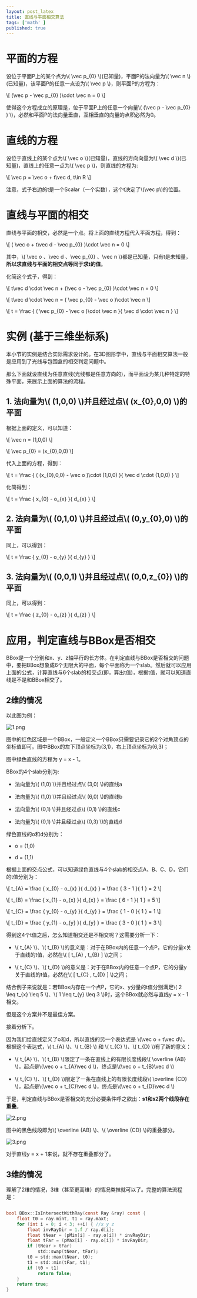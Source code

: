 ```yaml
---
layout: post_latex
title: 直线与平面相交算法
tags: ['math' ]
published: true
---
```



<!--more-->

# 平面的方程

设位于平面P上的某个点为\\( \\vec p\_\{0\} \\)(已知量)，平面P的法向量为\\( \\vec n \\)(已知量)，该平面P的任意一点设为\\( \\vec p \\)，则平面P的方程为：

\\[ (\\vec p -  \\vec p\_\{0\} )\\cdot \\vec n = 0 \\]

使得这个方程成立的原理是，位于平面P上的任意一个向量\\( (\\vec p -  \\vec p\_\{0\} ) \\)，必然和平面P的法向量垂直，互相垂直的向量的点积必然为0。

# 直线的方程

设位于直线上的某个点为\\( \\vec o \\)(已知量)，直线的方向向量为\\( \\vec d \\)(已知量)，直线上的任意一点为\\( \\vec p \\)，则直线的方程为:

\\[ \\vec p = \\vec o + t\\vec d, t\\in R \\]

注意，式子右边的t是一个Scalar（一个实数），这个t决定了\\(\\vec p\\)的位置。

# 直线与平面的相交

直线与平面的相交，必然是一个点。将上面的直线方程代入平面方程，得到：

\\[ ( \\vec o + t\\vec d -  \\vec p\_\{0\} )\\cdot \\vec n = 0  \\]

其中，\\( \\vec o 、\\vec d 、\\vec p\_\{0\} 、\\vec n \\)都是已知量，只有t是未知量，**所以求直线与平面的相交点等同于求t的值**。

化简这个式子，得到：

\\[ t\\vec d \\cdot \\vec n + (\\vec o -  \\vec p\_\{0\} )\\cdot \\vec n = 0  \\]


\\[ t\\vec d \\cdot \\vec n = ( \\vec p\_\{0\} - \\vec o )\\cdot \\vec n  \\]


\\[ t = \\frac \{ ( \\vec p\_\{0\} - \\vec o )\\cdot \\vec n \}\{ \\vec d \\cdot \\vec n \}  \\]

# 实例 (基于三维坐标系)

本小节的实例是结合实际需求设计的。在3D图形学中，直线与平面相交算法一般是应用到了光线与包围盒的相交判定问题中。

那么下面就设直线为任意直线(光线都是任意方向的)，而平面设为某几种特定的特殊平面，来展示上面的算法的流程。

## 1. 法向量为\\( (1,0,0) \\)并且经过点\\( (x\_\{0\},0,0) \\)的平面

根据上面的定义，可以知道：

\\[ \\vec n =  (1,0,0)  \\]

\\[ \\vec p\_\{0\} =  (x\_\{0\},0,0)  \\]

代入上面的方程，得到：


\\[ t = \\frac \{ ( (x\_\{0\},0,0) - \\vec o )\\cdot (1,0,0) \}\{ \\vec d \\cdot (1,0,0) \}  \\]

化简得到：

\\[ t = \\frac \{ x\_\{0\} -  o\_\{x\} \}\{ d\_\{x\} \}  \\]

## 2. 法向量为\\( (0,1,0) \\)并且经过点\\( (0,y\_\{0\},0) \\)的平面

同上，可以得到：

\\[ t = \\frac \{ y\_\{0\} -  o\_\{y\} \}\{ d\_\{y\} \}  \\]

## 3. 法向量为\\( (0,0,1) \\)并且经过点\\( (0,0,z\_\{0\}) \\)的平面

同上，可以得到：

\\[ t = \\frac \{ z\_\{0\} -  o\_\{z\} \}\{ d\_\{z\} \}  \\]


# 应用，判定直线与BBox是否相交

BBox是一个分别和x、y、z轴平行的长方体。在判定直线与BBox是否相交的问题中，要把BBox想象成6个无限大的平面，每个平面称为一个slab。然后就可以应用上面的公式，计算直线与6个slab的相交点(即，算出t值)，根据t值，就可以知道直线是不是和BBox相交了。

## 2维的情况

以此图为例：

![1.png](../images/2016.7/1.png)

图中的红色区域是一个BBox，一般定义一个BBox只需要记录它的2个对角顶点的坐标值即可。图中BBox的左下顶点坐标为(3,1)，右上顶点坐标为(6,3)；

图中绿色直线的方程为 y = x - 1。

BBox的4个slab分别为:
	
- 法向量为\\( (1,0) \\)并且经过点\\( (3,0) \\)的直线a

- 法向量为\\( (1,0) \\)并且经过点\\( (6,0) \\)的直线b

- 法向量为\\( (0,1) \\)并且经过点\\( (0,1) \\)的直线c

- 法向量为\\( (0,1) \\)并且经过点\\( (0,3) \\)的直线d

绿色直线的o和d分别为：

- o = (1,0)

- d = (1,1)

根据上面的交点公式，可以知道绿色直线与4个slab的相交点A、B、C、D，它们的t值分别为：

\\[ t\_\{A\} = \\frac \{ x\_\{0\} -  o\_\{x\} \}\{ d\_\{x\} \}  = \\frac \{ 3 - 1 \}\{ 1 \} = 2  \\]

\\[ t\_\{B\} = \\frac \{ x\_\{1\} -  o\_\{x\} \}\{ d\_\{x\} \}  = \\frac \{ 6 - 1 \}\{ 1 \} = 5  \\]


\\[ t\_\{C\} = \\frac \{ y\_\{0\} -  o\_\{y\} \}\{ d\_\{y\} \}  = \\frac \{ 1 - 0 \}\{ 1 \} = 1  \\]

\\[ t\_\{D\} = \\frac \{ y\_\{1\} -  o\_\{y\} \}\{ d\_\{y\} \}  = \\frac \{ 3 - 0 \}\{ 1 \} = 3  \\]

得到这4个t值之后，怎么知道相交还是不相交呢？这需要分析一下：

- \\( t\_\{A\} \\)、\\( t\_\{B\} \\)的意义是：对于在BBox内的任意一个点P，它的分量x关于直线的t值，必然在\\( [ t\_\{A\} ,  t\_\{B\} ] \\)之间；

- \\( t\_\{C\} \\)、\\( t\_\{D\} \\)的意义是：对于在BBox内的任意一个点P，它的分量y关于直线的t值，必然在\\( [ t\_\{C\} ,  t\_\{D\} ] \\)之间；

结合例子来说就是：若BBox内存在一个点P，它的x、y分量的t值分别满足\\( 2 \\leq t\_\{x\} \\leq 5 \\)、\\( 1 \\leq t\_\{y\} \\leq 3 \\)时，这个BBox就必然与直线y = x - 1相交。

但是这个方案并不是最佳方案。

接着分析下。

因为我们给直线定义了o和d，所以直线的另一个表达式是 \\(\\vec o + t\\vec d\\)。根据这个表达式，\\( t\_\{A\} \\)、\\( t\_\{B\} \\) 和  \\( t\_\{C\} \\)、\\( t\_\{D\} \\)有了新的意义：

-  \\( t\_\{A\} \\)、\\( t\_\{B\} \\)限定了一条在直线上的有限长度线段\\( \\overline \{AB\} \\)，起点是\\(\\vec o + t\_\{A\}\\vec d \\)，终点是\\(\\vec o + t\_\{B\}\\vec d \\)

-  \\( t\_\{C\} \\)、\\( t\_\{D\} \\)限定了一条在直线上的有限长度线段\\( \\overline \{CD\} \\)，起点是\\(\\vec o + t\_\{C\}\\vec d \\)，终点是\\(\\vec o + t\_\{D\}\\vec d \\)

于是，判定直线与BBox是否相交的充分必要条件呼之欲出：**s1和s2两个线段存在重叠**。

![2.png](../images/2016.7/2.png)

图中的黑色线段即为\\( \\overline \{AB\} \\)、\\( \\overline \{CD\} \\)的重叠部分。


![3.png](../images/2016.7/3.png)

对于直线y = x + 1来说，就不存在重叠部分了。

## 3维的情况

理解了2维的情况，3维（甚至更高维）的情况类推就可以了。完整的算法流程是：

```c

bool BBox::IsIntersectWithRay(const Ray &ray) const {
	float t0 = ray.mint, t1 = ray.maxt;
	for (int i = 0; i < 3; ++i) { //x y z
		float invRayDir = 1.f / ray.d[i];
		float tNear = (pMin[i] - ray.o[i]) * invRayDir;
		float tFar = (pMax[i] - ray.o[i]) * invRayDir;
		if (tNear > tFar)
			std::swap(tNear, tFar);
		t0 = std::max(tNear, t0);
		t1 = std::min(tFar, t1);
		if (t0 > t1) 
			return false;
	}
	return true;
}

```
